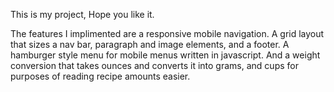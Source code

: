 This is my project, Hope you like it.

The features I implimented are a responsive mobile navigation. 
A grid layout that sizes a nav bar, paragraph and image elements, and a footer.
A hamburger style menu for mobile menus written in javascript.
And a weight conversion that takes ounces and converts it into grams, and cups for purposes of reading recipe amounts easier.
